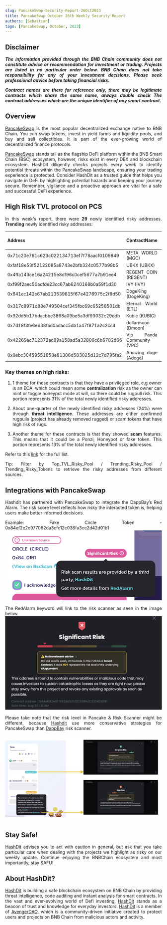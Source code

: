 ```yaml
---
slug: PancakeSwap-Security-Report-26Oct2023
title: PancakeSwap October 26th Weekly Security Report
authors: [Sebastian]
tags: [PancakeSwap, October, 2023]
---
```

<div align="justify">

## Disclaimer 


***The information provided through the BNB Chain community does not constitute advice or recommendation for investment or trading. Projects are listed in no particular order below. BNB Chain does not take responsibility for any of your investment decisions. Please seek professional advice before taking financial risks.***

***Contract names are there for reference only, there may be legitimate contracts which share the same name, always double check The contract addresses which are the unique identifier of any smart contract.***

## Overview
[PancakeSwap](https://pancakeswap.finance/) is the most popular decentralized exchange native to BNB Chain. You can swap tokens, invest in yield farms and liquidity pools, and buy and sell collectibles. It is part of the ever-growing world of decentralized finance protocols. 

[PancakeSwap](https://pancakeswap.finance/) stands tall as the flagship DeFi platform within the BNB Smart Chain (BSC) ecosystem, however, risks exist in every DEX and blockchain ecosystem. HashDit diligently checks projects every week to identify potential threats within the PancakeSwap landscape, ensuring your trading experience is protected. Consider HashDit as a trusted guide that helps you navigate in DeFi by highlighting potential hazards and keeping your journey secure. Remember, vigilance and a proactive approach are vital for a safe and successful DeFi experience.

## High Risk TVL protocol on PCS

In this week's report, there were **29** newly identified risky addresses.
**Trending** newly identified risky addresses: 

| Address      | 	ContractName |	Weekly Active Transactions |
| ----------- | 	----------- |	----------- |
|0x71c20e781c623c022134713ef7f78aacf0109849|	META WORLD (MGC)|	734|
|0xfaf18e53f52122085a8743e2bfb324c0577b98b5|	UBKX (UBKX)|	635|
|0x4ffa143ce16a24215e8df96c0cef5677a7b91ee4|	REGENT COIN (REGENT)|	505|
|0xf99f2aec50adfde23cc67ab6240168b0a59f1d30|	IVY (IVY)|	327|
|0x641ec142e67ab213539815f67e4276975c2f8d50|	DogeKing (DogeKing)|	87|
|0x317c8971d88e749504cef345fbc69c65258501db|	Eternal World (ETL)|	72|
|0x92dd5b17bdacbbe3868a09be5a3df93032c29ddb|	Kubic (KUBIC)|	51|
|0x7d18f3fe6e638fad0adacc5db1a47f871a2c2cc4|	dollarmoon (Dmoon)|	34|
|0x42269ac712372ac89a158ad5a32806c6b6782d66|	Vip Panda Community (VPC)|	28|
|0x0ebc30459551858e81306d583025d12c7d795fa2|	Amazing doge (Adoge)|	19|

### Key themes on high risks:

1. 1 theme for these contracts is that they have a privileged role, e.g owner is an EOA, which could mean some **centralization** risk as the owner can mint or toggle honeypot mode at will, so there could be rugpull risk. This portion represents 31% of the total newly identified risky addresses.

2. About one-quarter of the newly identified risky addresses (24%) were through **threat intelligence**. These addresses are either confirmed rugpulls (project has already removed rugged) or scam tokens that have high risk of rugs. 

3. Another theme for these contracts is that they showed **scam** features. This means that it could be a Ponzi, Honeypot or fake token. This portion represents 13% of the total newly identified risky addresses.

Refer to this [link](https://github.com/hashdit/hashdit/blob/main/gitbook_source_code/data/10262023_most_popular_risky_address.csv) for the full list.

Tip: Filter by Top_TVL_Risky_Pool / Trending_Risky_Pool / Trending_Risky_Tokens to retrieve the risky addresses from different sources.

## Integrations with PancakeSwap
Hashdit has partnered with PancakeSwap to integrate the DappBay’s Red Alarm. The risk score level reflects how risky the interacted token is, helping users make better informed decisions.


Example: Fake Circle Token - 0x84ef2e2e977062da3cfc12c038fa3ce2d42d01b1
![IMG-1](../2023-08-31/1.png)

The RedAlarm keyword will link to the risk scanner as seen in the image below.
![IMG-2](../2023-08-31/2.png)

Please take note that the risk level in Pancake & Risk Scanner might be different, because [Hashdit](https://www.hashdit.io/en) use more conservative strategies for PancakeSwap than [DappBay](https://dappbay.bnbchain.org/) risk scanner.

![IMG-3](../2023-08-31/3.jpeg)

## Stay Safe!
[HashDit](https://www.hashdit.io/en) advises you to act with caution in general, but ask that you take particular care when dealing with the projects we highlight as risky on our weekly update. Continue enjoying the BNBChain ecosystem and most importantly, stay SAFU!

## About HashDit?
[HashDit](https://www.hashdit.io/en) is building a safe blockchain ecosystem on BNB Chain by providing threat intelligence, code auditing and instant analysis for smart contracts. In the vast and ever-evolving world of Defi investing, [HashDit](https://www.hashdit.io/en) stands as a beacon of trust and knowledge for everyday investors.  [HashDit](https://www.hashdit.io/en) is a member of [AvengerDAO](https://www.bnbchain.org/en/blog/introducing-avengerdao-the-security-initiative-protecting-users-from-malicious-actors/), which is a community-driven initiative created to protect users and projects on BNB Chain from malicious actors and activity.

</div>